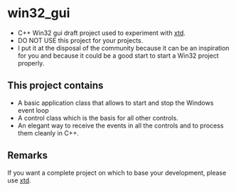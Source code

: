 # win32_gui

* C++ Win32 gui draft project used to experiment with [xtd](https://gammasoft71.wixsite.com/xtdpro).
* DO NOT USE this project for your projects.
* I put it at the disposal of the community because it can be an inspiration for you and because it could be a good start to start a Win32 project properly.

## This project contains

* A basic application class that allows to start and stop the Windows event loop
* A control class which is the basis for all other controls.
* An elegant way to receive the events in all the controls and to process them cleanly in C++.

## Remarks

If you want a complete project on which to base your development, please use [xtd](https://gammasoft71.wixsite.com/xtdpro).
